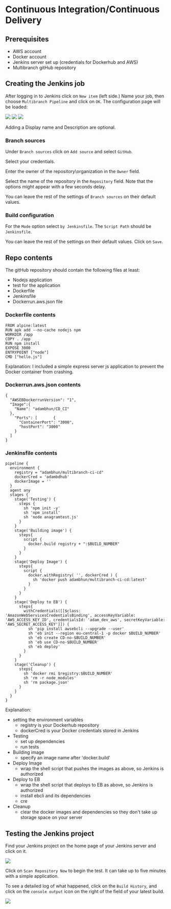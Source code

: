 # Continuous Integration/Continuous Delivery

## Prerequisites

- AWS account
- Docker account
- Jenkins server set up (credentials for Dockerhub and AWS)
- Multibranch gitHub repository

## Creating the Jenkins job

After logging in to Jenkins click on `New item` (left side.) Name your job, then choose `Multibranch Pipeline` and click on `OK`. The configuration page will be loaded:

<img src="assets/conf1.png">
<img src="assets/conf2.png">
<img src="assets/conf3.png">

Adding a Display name and Description are optional.

### Branch sources

Under `Branch sources` click on `Add source` and select `GitHub`.

Select your credentials.

Enter the owner of the repository\organization in the `Owner` field.

Select the name of the repository in the `Repository` field. Note that the options might appear with a few seconds delay.

You can leave the rest of the settings of `Branch sources` on their default values.

### Build configuration

For the `Mode` option select `by Jenkinsfile`.
The `Script Path` should be `Jenkinsfile`.

You can leave the rest of the settings on their default values. Click on `Save`.

## Repo contents

The gitHub repository should contain the following files at least:
- Nodejs application
- test for the application
- Dockerfile
- Jenkinsfile
- Dockerrun.aws.json file

### Dockerfile contents
```
FROM alpine:latest
RUN apk add --no-cache nodejs npm
WORKDIR /app
COPY . /app
RUN npm install
EXPOSE 3000
ENTRYPOINT ["node"]
CMD ["hello.js"]
```

Explanation: I included a simple express server js application to prevent the Docker container from crashing.

### Dockerrun.aws.json contents
```
{     
  "AWSEBDockerrunVersion": "1",          
  "Image":{       
    "Name": "adambhun/CD_CI"     
  },     
    "Ports": [       {         
      "ContainerPort": "3000",
      "hostPort": "3000"
    }     
  ]   
}
```

### Jenkinsfile contents

```
pipeline {
  environment {
    registry = "adambhun/multibranch-ci-cd"
    dockerCred = 'adambdhub'
    dockerImage = ''
  }
  agent any
  stages {
    stage('Testing') {
      steps {
        sh 'npm init -y'
        sh 'npm install'
        sh 'node anagramtest.js'
      }
    }
    stage('Building image') {
      steps{
        script {
          docker.build registry + ":$BUILD_NUMBER"
        }
      }
    }
    stage('Deploy Image') {
      steps{
        script {
          docker.withRegistry( '', dockerCred ) {
            sh 'docker push adambhun/multibranch-ci-cd:latest'
          }
        }
      }
    }
    stage('Deploy to EB') {
      steps{
        withCredentials([[$class: 'AmazonWebServicesCredentialsBinding', accessKeyVariable: 'AWS_ACCESS_KEY_ID', credentialsId: 'adam_dev_aws', secretKeyVariable: 'AWS_SECRET_ACCESS_KEY']]) {
          sh 'pip install awsebcli --upgrade --user'
          sh 'eb init --region eu-central-1 -p docker $BUILD_NUMBER'
          sh 'eb create CD-no-$BUILD_NUMBER'
          sh 'eb use CD-no-$BUILD_NUMBER'
          sh 'eb deploy'
        }
      }
    }
    stage('Cleanup') {
      steps{
        sh 'docker rmi $registry:$BUILD_NUMBER'
        sh 'rm -r node_modules'
        sh 'rm package.json'
      }
    }
  }
}
```

Explanation: 
- setting the environment variables
    - registry is your Dockerhub repository
    - dockerCred is your Docker credentials stored in Jenkins
- Testing
    - set up dependencies
    - run tests
- Building image
    - specify an image name after 'docker.build'
- Deploy Image
    - wrap the shell script that pushes the images as above, so Jenkins is authorized
- Deploy to EB
    - wrap the shell script that deploys to EB as above, so Jenkins is authorized
    - install ebcli and its dependencies
    - cre
- Cleanup
    - clear the docker images and dependencies so they don't take up storage space on your server


## Testing the Jenkins project

Find your Jenkins project on the home page of your Jenkins server and click on it.

<img src="assets/testci.png">

Click on `Scan Repository Now` to begin the test. It can take up to five minutes with a simple application.

To see a detailed log of what happened, click on the `Build History`, and click on the `console output` icon on the right of the field of your latest build.

<img src="assets/testci2.png">